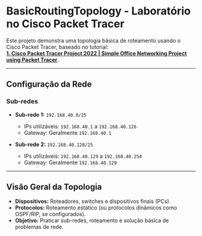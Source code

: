 # BasicRoutingTopology - Laboratório no Cisco Packet Tracer

Este projeto demonstra uma topologia básica de roteamento usando o Cisco Packet Tracer, baseado no tutorial:  
[**1. Cisco Packet Tracer Project 2022 | Simple Office Networking Project using Packet Tracer**](https://www.youtube.com/watch?v=_yqDRZgjP5k&list=PLyEymK89ZUabd7h9FK4dGVdONbxFEJoyk).

---

## **Configuração da Rede**
### Sub-redes
- **Sub-rede 1:** `192.168.40.0/25`  
  - IPs utilizáveis: `192.168.40.1` a `192.168.40.126`  
  - Gateway: Geralmente `192.168.40.1`  

- **Sub-rede 2:** `192.168.40.128/25`  
  - IPs utilizáveis: `192.168.40.129` a `192.168.40.254`  
  - Gateway: Geralmente `192.168.40.129`  

---

## **Visão Geral da Topologia**
- **Dispositivos:** Roteadores, switches e dispositivos finais (PCs).  
- **Protocolos:** Roteamento estático (ou protocolos dinâmicos como OSPF/RIP, se configurados).  
- **Objetivo:** Praticar sub-redes, roteamento e solução básica de problemas de rede. 
